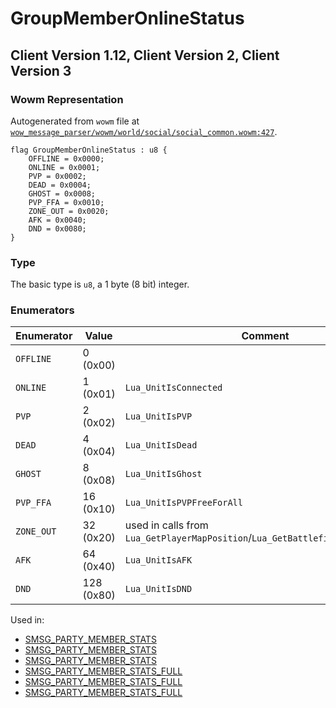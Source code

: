 # GroupMemberOnlineStatus

## Client Version 1.12, Client Version 2, Client Version 3

### Wowm Representation

Autogenerated from `wowm` file at [`wow_message_parser/wowm/world/social/social_common.wowm:427`](https://github.com/gtker/wow_messages/tree/main/wow_message_parser/wowm/world/social/social_common.wowm#L427).

```rust,ignore
flag GroupMemberOnlineStatus : u8 {
    OFFLINE = 0x0000;
    ONLINE = 0x0001;
    PVP = 0x0002;
    DEAD = 0x0004;
    GHOST = 0x0008;
    PVP_FFA = 0x0010;
    ZONE_OUT = 0x0020;
    AFK = 0x0040;
    DND = 0x0080;
}
```
### Type
The basic type is `u8`, a 1 byte (8 bit) integer.
### Enumerators
| Enumerator | Value  | Comment |
| --------- | -------- | ------- |
| `OFFLINE` | 0 (0x00) |  |
| `ONLINE` | 1 (0x01) | `Lua_UnitIsConnected` |
| `PVP` | 2 (0x02) | `Lua_UnitIsPVP` |
| `DEAD` | 4 (0x04) | `Lua_UnitIsDead` |
| `GHOST` | 8 (0x08) | `Lua_UnitIsGhost` |
| `PVP_FFA` | 16 (0x10) | `Lua_UnitIsPVPFreeForAll` |
| `ZONE_OUT` | 32 (0x20) | used in calls from `Lua_GetPlayerMapPosition`/`Lua_GetBattlefieldFlagPosition` |
| `AFK` | 64 (0x40) | `Lua_UnitIsAFK` |
| `DND` | 128 (0x80) | `Lua_UnitIsDND` |

Used in:
* [SMSG_PARTY_MEMBER_STATS](smsg_party_member_stats.md)
* [SMSG_PARTY_MEMBER_STATS](smsg_party_member_stats.md)
* [SMSG_PARTY_MEMBER_STATS](smsg_party_member_stats.md)
* [SMSG_PARTY_MEMBER_STATS_FULL](smsg_party_member_stats_full.md)
* [SMSG_PARTY_MEMBER_STATS_FULL](smsg_party_member_stats_full.md)
* [SMSG_PARTY_MEMBER_STATS_FULL](smsg_party_member_stats_full.md)
